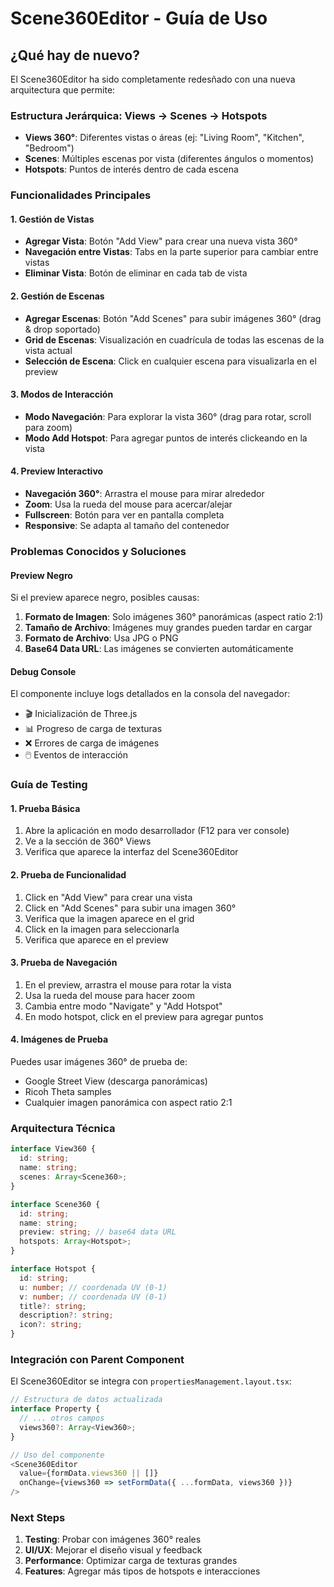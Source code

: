 # Scene360Editor - Guía de Uso

## ¿Qué hay de nuevo?

El Scene360Editor ha sido completamente redesñado con una nueva arquitectura que permite:

### Estructura Jerárquica: Views → Scenes → Hotspots

- **Views 360°**: Diferentes vistas o áreas (ej: "Living Room", "Kitchen", "Bedroom")
- **Scenes**: Múltiples escenas por vista (diferentes ángulos o momentos)
- **Hotspots**: Puntos de interés dentro de cada escena

### Funcionalidades Principales

#### 1. Gestión de Vistas

- **Agregar Vista**: Botón "Add View" para crear una nueva vista 360°
- **Navegación entre Vistas**: Tabs en la parte superior para cambiar entre vistas
- **Eliminar Vista**: Botón de eliminar en cada tab de vista

#### 2. Gestión de Escenas

- **Agregar Escenas**: Botón "Add Scenes" para subir imágenes 360° (drag & drop soportado)
- **Grid de Escenas**: Visualización en cuadrícula de todas las escenas de la vista actual
- **Selección de Escena**: Click en cualquier escena para visualizarla en el preview

#### 3. Modos de Interacción

- **Modo Navegación**: Para explorar la vista 360° (drag para rotar, scroll para zoom)
- **Modo Add Hotspot**: Para agregar puntos de interés clickeando en la vista

#### 4. Preview Interactivo

- **Navegación 360°**: Arrastra el mouse para mirar alrededor
- **Zoom**: Usa la rueda del mouse para acercar/alejar
- **Fullscreen**: Botón para ver en pantalla completa
- **Responsive**: Se adapta al tamaño del contenedor

### Problemas Conocidos y Soluciones

#### Preview Negro

Si el preview aparece negro, posibles causas:

1. **Formato de Imagen**: Solo imágenes 360° panorámicas (aspect ratio 2:1)
2. **Tamaño de Archivo**: Imágenes muy grandes pueden tardar en cargar
3. **Formato de Archivo**: Usa JPG o PNG
4. **Base64 Data URL**: Las imágenes se convierten automáticamente

#### Debug Console

El componente incluye logs detallados en la consola del navegador:

- 🎬 Inicialización de Three.js
- 📊 Progreso de carga de texturas
- ❌ Errores de carga de imágenes
- 🖱️ Eventos de interacción

### Guía de Testing

#### 1. Prueba Básica

1. Abre la aplicación en modo desarrollador (F12 para ver console)
2. Ve a la sección de 360° Views
3. Verifica que aparece la interfaz del Scene360Editor

#### 2. Prueba de Funcionalidad

1. Click en "Add View" para crear una vista
2. Click en "Add Scenes" para subir una imagen 360°
3. Verifica que la imagen aparece en el grid
4. Click en la imagen para seleccionarla
5. Verifica que aparece en el preview

#### 3. Prueba de Navegación

1. En el preview, arrastra el mouse para rotar la vista
2. Usa la rueda del mouse para hacer zoom
3. Cambia entre modo "Navigate" y "Add Hotspot"
4. En modo hotspot, click en el preview para agregar puntos

#### 4. Imágenes de Prueba

Puedes usar imágenes 360° de prueba de:

- Google Street View (descarga panorámicas)
- Ricoh Theta samples
- Cualquier imagen panorámica con aspect ratio 2:1

### Arquitectura Técnica

```typescript
interface View360 {
  id: string;
  name: string;
  scenes: Array<Scene360>;
}

interface Scene360 {
  id: string;
  name: string;
  preview: string; // base64 data URL
  hotspots: Array<Hotspot>;
}

interface Hotspot {
  id: string;
  u: number; // coordenada UV (0-1)
  v: number; // coordenada UV (0-1)
  title?: string;
  description?: string;
  icon?: string;
}
```

### Integración con Parent Component

El Scene360Editor se integra con `propertiesManagement.layout.tsx`:

```typescript
// Estructura de datos actualizada
interface Property {
  // ... otros campos
  views360?: Array<View360>;
}

// Uso del componente
<Scene360Editor
  value={formData.views360 || []}
  onChange={views360 => setFormData({ ...formData, views360 })}
/>
```

### Next Steps

1. **Testing**: Probar con imágenes 360° reales
2. **UI/UX**: Mejorar el diseño visual y feedback
3. **Performance**: Optimizar carga de texturas grandes
4. **Features**: Agregar más tipos de hotspots e interacciones
